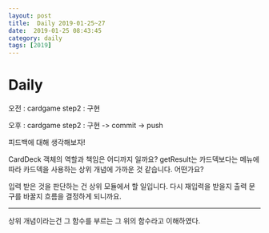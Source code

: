 ```yaml
---
layout: post
title:  Daily 2019-01-25~27
date:  2019-01-25 08:43:45
category: daily
tags: [2019]
---
```


# Daily

오전 : cardgame step2 : 구현 

오후 : cardgame step2 : 구현 -> commit -> push



피드백에 대해 생각해보자!

CardDeck 객체의 역할과 책임은 어디까지 일까요?
getResult는 카드덱보다는 메뉴에 따라 카드덱을 사용하는 상위 개념에 가까운 것 같습니다. 어떤가요?

입력 받은 것을 판단하는 건 상위 모듈에서 할 일입니다.
다시 재입력을 받을지 출력 문구를 바꿀지 흐름을 결정하게 되니까요.

-----

상위 개념이라는건 그 함수를 부르는 그 위의 함수라고 이해하였다.

